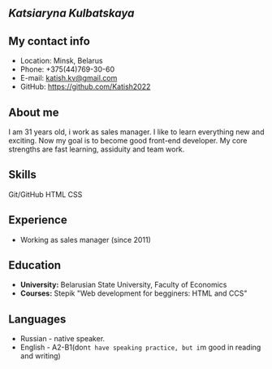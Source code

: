 *Katsiaryna Kulbatskaya*
--------------------------------

My contact info
--------------------------------
* Location: Minsk, Belarus
* Phone: +375(44)769-30-60
* E-mail: katish.kv@gmail.com
* GitHub: https://github.com/Katish2022

About me
--------------------------------
I am 31 years old, i work as sales manager. I like to learn everything new and exciting. Now my goal is to become good front-end developer. My core strengths are fast learning, assiduity and team work.

Skills
--------------------------------
Git/GitHub
HTML
CSS

Experience
-------------------------------
* Working as sales manager (since 2011)

Education
-------------------------------
* **University:** Belarusian State University, Faculty of Economics
* **Courses:** Stepik "Web development for begginers: HTML and CCS"

Languages
-------------------------------
* Russian - native speaker.
* English - A2-B1(don`t have speaking practice, but i`m good in reading and writing)
